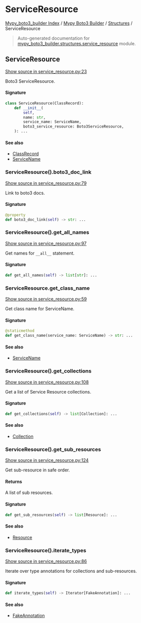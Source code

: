 # ServiceResource

[Mypy_boto3_builder Index](../../README.md#mypy_boto3_builder-index) /
[Mypy Boto3 Builder](../index.md#mypy-boto3-builder) /
[Structures](./index.md#structures) /
ServiceResource

> Auto-generated documentation for [mypy_boto3_builder.structures.service_resource](https://github.com/youtype/mypy_boto3_builder/blob/main/mypy_boto3_builder/structures/service_resource.py) module.

## ServiceResource

[Show source in service_resource.py:23](https://github.com/youtype/mypy_boto3_builder/blob/main/mypy_boto3_builder/structures/service_resource.py#L23)

Boto3 ServiceResource.

#### Signature

```python
class ServiceResource(ClassRecord):
    def __init__(
        self,
        name: str,
        service_name: ServiceName,
        boto3_service_resource: Boto3ServiceResource,
    ): ...
```

#### See also

- [ClassRecord](./class_record.md#classrecord)
- [ServiceName](../service_name.md#servicename)

### ServiceResource().boto3_doc_link

[Show source in service_resource.py:79](https://github.com/youtype/mypy_boto3_builder/blob/main/mypy_boto3_builder/structures/service_resource.py#L79)

Link to boto3 docs.

#### Signature

```python
@property
def boto3_doc_link(self) -> str: ...
```

### ServiceResource().get_all_names

[Show source in service_resource.py:97](https://github.com/youtype/mypy_boto3_builder/blob/main/mypy_boto3_builder/structures/service_resource.py#L97)

Get names for `__all__` statement.

#### Signature

```python
def get_all_names(self) -> list[str]: ...
```

### ServiceResource.get_class_name

[Show source in service_resource.py:59](https://github.com/youtype/mypy_boto3_builder/blob/main/mypy_boto3_builder/structures/service_resource.py#L59)

Get class name for ServiceName.

#### Signature

```python
@staticmethod
def get_class_name(service_name: ServiceName) -> str: ...
```

#### See also

- [ServiceName](../service_name.md#servicename)

### ServiceResource().get_collections

[Show source in service_resource.py:108](https://github.com/youtype/mypy_boto3_builder/blob/main/mypy_boto3_builder/structures/service_resource.py#L108)

Get a list of Service Resource collections.

#### Signature

```python
def get_collections(self) -> list[Collection]: ...
```

#### See also

- [Collection](./collection.md#collection)

### ServiceResource().get_sub_resources

[Show source in service_resource.py:124](https://github.com/youtype/mypy_boto3_builder/blob/main/mypy_boto3_builder/structures/service_resource.py#L124)

Get sub-resource in safe order.

#### Returns

A list of sub resources.

#### Signature

```python
def get_sub_resources(self) -> list[Resource]: ...
```

#### See also

- [Resource](./resource.md#resource)

### ServiceResource().iterate_types

[Show source in service_resource.py:86](https://github.com/youtype/mypy_boto3_builder/blob/main/mypy_boto3_builder/structures/service_resource.py#L86)

Iterate over type annotations for collections and sub-resources.

#### Signature

```python
def iterate_types(self) -> Iterator[FakeAnnotation]: ...
```

#### See also

- [FakeAnnotation](../type_annotations/fake_annotation.md#fakeannotation)

